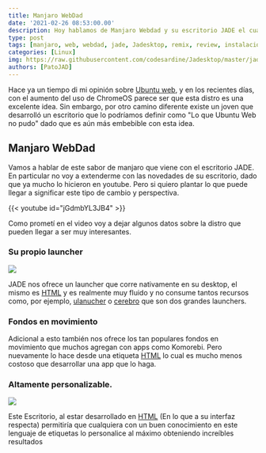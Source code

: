 ```yaml
---
title: Manjaro WebDad
date: '2021-02-26 08:53:00.00'
description: Hoy hablamos de Manjaro Webdad y su escritorio JADE el cual plantea una interesante forma de ver el escritorio de linux
type: post
tags: [manjaro, web, webdad, jade, Jadesktop, remix, review, instalacion]
categories: [Linux]
img: https://raw.githubusercontent.com/codesardine/Jadesktop/master/jade1.jpg
authors: [PatoJAD]
---
```


Hace ya un tiempo di mi opinión sobre [Ubuntu web](/instalaciones/2020/11/ubuntu-web-remix/), y en los recientes días, con el aumento del uso de ChromeOS parece ser que esta distro es una excelente idea. Sin embargo, por otro camino diferente existe un joven que desarrolló un escritorio que lo podríamos definir como "Lo que Ubuntu Web no pudo" dado que es aún más embebible con esta idea.

## Manjaro WebDad

Vamos a hablar de este sabor de manjaro que viene con el escritorio JADE. En particular no voy a extenderme con las novedades de su escritorio, dado que ya mucho lo hicieron en youtube. Pero si quiero plantar lo que puede llegar a significar este tipo de cambio y perspectiva.

{{< youtube id="jGdmbYL3JB4" >}}

Como prometí en el video voy a dejar algunos datos sobre la distro que pueden llegar a ser muy interesantes.

### Su propio launcher

![](https://raw.githubusercontent.com/codesardine/Jadesktop/master/jade.jpg)

JADE nos ofrece un launcher que corre nativamente en su desktop, el mismo es [HTML](/post/2023/08/html-el-lenguaje-fundamental-de-la-web/) y es realmente muy fluido y no consume tantos recursos como, por ejemplo, [ulanucher](/aplicaciones/2020/05/ulauncher/) o [cerebro](/aplicaciones/2020/05/cerebro/) que son dos grandes launchers.

### Fondos en movimiento

Adicional a esto también nos ofrece los tan populares fondos en movimiento que muchos agregan con apps como Komorebi. Pero nuevamente lo hace desde una etiqueta [HTML](/post/2023/08/html-el-lenguaje-fundamental-de-la-web/) lo cual es mucho menos costoso que desarrollar una app que lo haga.

### Altamente personalizable.

![](https://i.postimg.cc/MGMv0q6W/Captura-de-pantalla-de-2020-11-20-15-52-06.png)

Este Escritorio, al estar desarrollado en [HTML](/post/2023/08/html-el-lenguaje-fundamental-de-la-web/) (En lo que a su interfaz respecta) permitiría que cualquiera con un buen conocimiento en este lenguaje de etiquetas lo personalice al máximo obteniendo increíbles resultados
